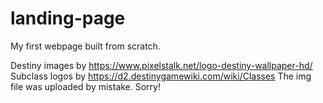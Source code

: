 # landing-page
My first webpage built from scratch. 

Destiny images by https://www.pixelstalk.net/logo-destiny-wallpaper-hd/
Subclass logos by https://d2.destinygamewiki.com/wiki/Classes
The img file was uploaded by mistake. Sorry!
